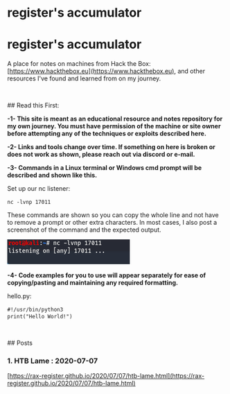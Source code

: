# register's accumulator

# register's accumulator

A place for notes on machines from Hack the Box: [https://www.hackthebox.eu](https://www.hackthebox.eu), and other resources I've found and learned from on my journey. 

<p>&nbsp;</p>
## Read this First:

**-1- This site is meant as an educational resource and notes repository for my own journey. You must have permission of the machine or site owner before attempting any of the techniques or exploits described here.**

**-2- Links and tools change over time. If something on here is broken or does not work as shown, please reach out via discord or e-mail.**

**-3- Commands in a Linux terminal or Windows cmd prompt will be described and shown like this.**

Set up our nc listener:

    nc -lvnp 17011

These commands are shown so you can copy the whole line and not have to remove a prompt or other extra characters. In most cases, I also post a screenshot of the command and the expected output.

![](images/nc_listen.png "listener setup")

**-4- Code examples for you to use will appear separately for ease of copying/pasting and maintaining any required formatting.** 

hello.py:

    #!/usr/bin/python3
    print("Hello World!")
            


<p>&nbsp;</p>
## Posts

### 1. HTB Lame : 2020-07-07 
[https://rax-register.github.io/2020/07/07/htb-lame.html](https://rax-register.github.io/2020/07/07/htb-lame.html)
